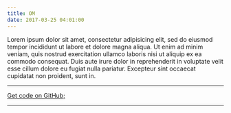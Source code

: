 ```yaml
---
title: OM
date: 2017-03-25 04:01:00
---
```


Lorem ipsum dolor sit amet, consectetur adipisicing elit, sed do eiusmod tempor incididunt ut labore et dolore magna aliqua. Ut enim ad minim veniam, quis nostrud exercitation ullamco laboris nisi ut aliquip ex ea commodo consequat. Duis aute irure dolor in reprehenderit in voluptate velit esse cillum dolore eu fugiat nulla pariatur. Excepteur sint occaecat cupidatat non proident, sunt in.

---

<a href="https://github.com/pranv" class="pa3 tc ba br2 db">Get code on GitHub;</a>

---
